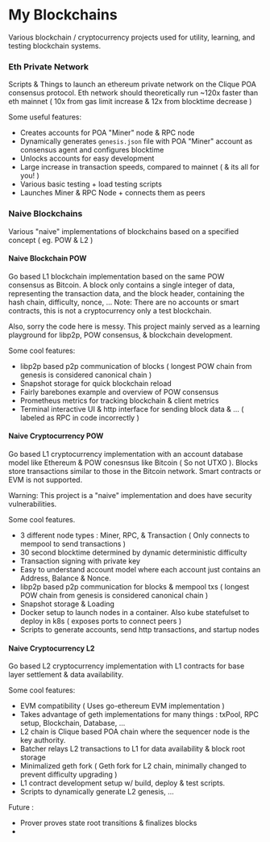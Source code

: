 # My Blockchains

Various blockchain / cryptocurrency projects used for utility, learning, and testing blockchain systems.

### Eth Private Network

Scripts & Things to launch an ethereum private network on the Clique POA consensus protocol.
Eth network should theoretically run ~120x faster than eth mainnet ( 10x from gas limit increase & 12x from blocktime decrease )

Some useful features:
- Creates accounts for POA "Miner" node & RPC node
- Dynamically generates `genesis.json` file with POA "Miner" account as consensus agent and configures blocktime
- Unlocks accounts for easy development
- Large increase in transaction speeds, compared to mainnet ( & its all for you! )
- Various basic testing + load testing scripts
- Launches Miner & RPC Node + connects them as peers

### Naive Blockchains

Various "naive" implementations of blockchains based on a specified concept ( eg. POW & L2 )

#### Naive Blockchain POW

Go based L1 blockchain implementation based on the same POW consensus as Bitcoin.
A block only contains a single integer of data, representing the transaction data, and the block header, containing the hash chain, difficulty, nonce, ...
Note: There are no accounts or smart contracts, this is not a cryptocurrency only a test blockchain.

Also, sorry the code here is messy. This project mainly served as a learning playground for libp2p, POW consensus, & blockchain development.

Some cool features:
- libp2p based p2p communication of blocks ( longest POW chain from genesis is considered canonical chain )
- Snapshot storage for quick blockchain reload
- Fairly barebones example and overview of POW consensus
- Prometheus metrics for tracking blockchain & client metrics
- Terminal interactive UI & http interface for sending block data & ... ( labeled as RPC in code incorrectly )

#### Naive Cryptocurrency POW

Go based L1 cryptocurrency implementation with an account database model like Ethereum & POW conesnsus like Bitcoin ( So not UTXO ).
Blocks store transactions similar to those in the Bitcoin network. Smart contracts or EVM is not supported.

Warning: This project is a "naive" implementation and does have security vulnerabilities.

Some cool features.
- 3 different node types : Miner, RPC, & Transaction ( Only connects to mempool to send transactions )
- 30 second blocktime determined by dynamic deterministic difficulty
- Transaction signing with private key
- Easy to understand account model where each account just contains an Address, Balance & Nonce.
- libp2p based p2p communication for blocks & mempool txs ( longest POW chain from genesis is considered canonical chain )
- Snapshot storage & Loading
- Docker setup to launch nodes in a container. Also kube statefulset to deploy in k8s ( exposes ports to connect peers )
- Scripts to generate accounts, send http transactions, and startup nodes


#### Naive Cryptocurrency L2

Go based L2 cryptocurrency implementation with L1 contracts for base layer settlement & data availability.

Some cool features:
- EVM compatibility ( Uses go-ethereum EVM implementation )
- Takes advantage of geth implementations for many things : txPool, RPC setup, Blockchain, Database, ...
- L2 chain is Clique based POA chain where the sequencer node is the key authority.
- Batcher relays L2 transactions to L1 for data availability & block root storage
- Minimalized geth fork ( Geth fork for L2 chain, minimally changed to prevent difficulty upgrading )
- L1 contract development setup w/ build, deploy & test scripts.
- Scripts to dynamically generate L2 genesis, ...

Future :
- Prover proves state root transitions & finalizes blocks
- 
